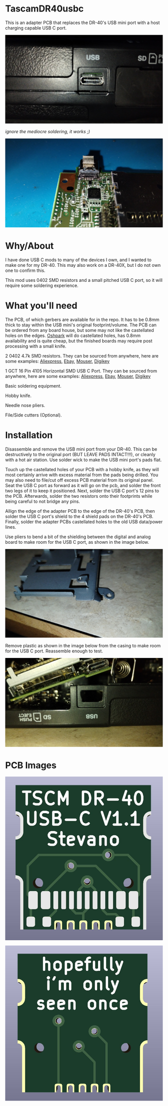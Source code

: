# TascamDR40usbc

This is an adapter PCB that replaces the DR-40's USB mini port with a host charging capable USB C port.

![Installed mod](images/finished.jpg)

*ignore the mediocre soldering, it works ;)*

![Assembled mod](images/assembled.jpg)

# Why/About

I have done USB C mods to many of the devices I own, and I wanted to make one for my DR-40. This may also work on a DR-40X, but I do not own one to confirm this.

This mod uses 0402 SMD resistors and a small pitched USB C port, so it will require some soldering experience.

# What you'll need

The PCB, of which gerbers are available for in the repo. It has to be 0.8mm thick to stay within the USB mini's original footprint/volume. The PCB can be ordered from any board house, but some may not like the castellated holes on the edges. [Oshpark](https://oshpark.com/#services) will do castellated holes, has 0.8mm availability and is quite cheap, but the finished boards may require post processing with a small knife.

2 0402 4.7k SMD resistors. They can be sourced from anywhere, here are some examples: [Aliexpress](https://www.aliexpress.us/item/3256801250708458.html), [Ebay](https://www.ebay.com/itm/233161891164), [Mouser](https://www.mouser.com/ProductDetail/Vishay-Dale/CRCW04024K70FKED?qs=Jz%252BxJjKhzTxI08uguE%252B9mA%3D%3D), [Digikey](https://www.digikey.com/en/products/detail/yageo/RC0402FR-074K7L/2827563)

1 GCT 16 Pin 4105 Horizontal SMD USB C Port. They can be sourced from anywhere, here are some examples: [Aliexpress](https://www.aliexpress.us/item/3256806167232408.html), [Ebay](https://www.ebay.com/itm/165653029078), [Mouser](https://www.mouser.com/ProductDetail/GCT/USB4105-GF-A?qs=KUoIvG%2F9IlY%2FMLlBMpStpA%3D%3D), [Digikey](https://www.digikey.com/en/products/detail/gct/USB4105-GF-A/11198441)

Basic soldering equipment.

Hobby knife.

Needle nose pliers.

File/Side cutters (Optional).

# Installation

Disassemble and remove the USB mini port from your DR-40. This can be destructively to the original port (BUT LEAVE PADS INTACT!!!), or cleanly with a hot air station. Use solder wick to make the USB mini port's pads flat. 

Touch up the castellated holes of your PCB with a hobby knife, as they will most certainly arrive with excess material from the pads being drilled. You may also need to file/cut off excess PCB material from its original panel. Seat the USB C port as forward as it will go on the pcb, and solder the front two legs of it to keep it positioned. Next, solder the USB C port's 12 pins to the PCB. Afterwards, solder the two resistors onto their footprints while being careful to not bridge any pins. 

Allign the edge of the adapter PCB to the edge of the DR-40's PCB, then solder the USB C port's shield to the 4 shield pads on the DR-40's PCB. Finally, solder the adapter PCBs castellated holes to the old USB data/power lines.

Use pliers to bend a bit of the shielding between the digital and analog board to make room for the USB C port, as shown in the image below.

![Bent shield](images/shield.jpg)
 
Remove plastic as shown in the image below from the casing to make room for the USB C port. Reassemble enough to test.

![Removed Plastic](images/casemod.jpg)

# PCB Images

![PCB Front](images/front.jpg)

![PCB Back](images/back.jpg)
